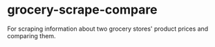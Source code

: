 # grocery-scrape-compare
For scraping information about two grocery stores' product prices and comparing them.
